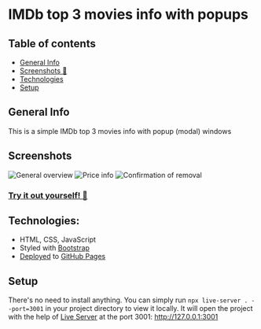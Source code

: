# IMDb top 3 movies info with popups

## Table of contents
* [General Info](#general-info)
* [Screenshots 👀](#screenshots)
* [Technologies](#technologies)
* [Setup](#setup)

## General Info
<p>This is a simple IMDb top 3 movies info with popup (modal) windows</p>

## Screenshots
<img src="https://user-images.githubusercontent.com/85896378/153285708-c036020f-4963-41f3-b8cf-7154ab8ade11.png" alt="General overview">
<img src="https://user-images.githubusercontent.com/85896378/153286115-ff798191-839e-4e11-938d-e3af50fb646c.png" alt="Price info">
<img src="https://user-images.githubusercontent.com/85896378/153286357-592cd523-e403-4b7b-82e0-305c7f51b372.png" alt="Confirmation of removal">

### [Try it out yourself! 🍿](https://davidg999.github.io/popup/)

## Technologies:
* HTML, CSS, JavaScript
* Styled with [Bootstrap](https://getbootstrap.com/)
* [Deployed](https://davidg999.github.io/popup/) to [GitHub Pages](https://pages.github.com/)

## Setup
There's no need to install anything. You can simply run `npx live-server . --port=3001` in your project directory to view it locally.
It will open the project with the help of [Live Server](https://www.npmjs.com/package/live-server) at the port 3001: <http://127.0.0.1:3001>
